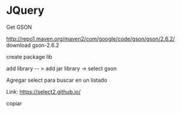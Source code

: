 # JQuery

Get GSON

http://repo1.maven.org/maven2/com/google/code/gson/gson/2.6.2/
download gson-2.6.2

create package lib

add library -- > add jar library -> select gson



Agregar select para buscar en un listado

Link: https://select2.github.io/

copiar <script> y <link>
